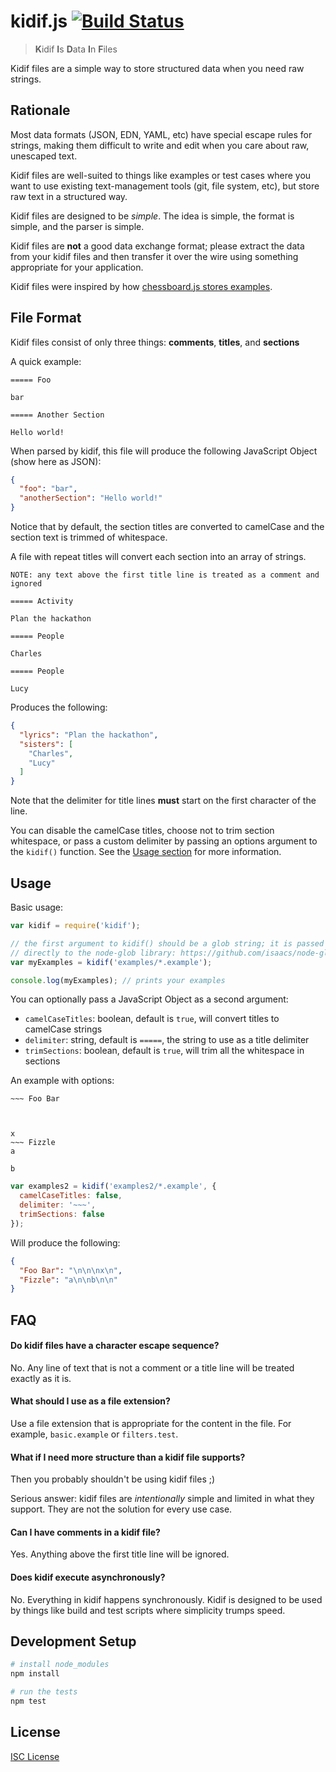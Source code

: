 # kidif.js [![Build Status](https://travis-ci.org/oakmac/kidif.js.svg?branch=master)](https://travis-ci.org/oakmac/kidif.js)

> **K**idif **I**s **D**ata **I**n **F**iles

Kidif files are a simple way to store structured data when you need raw strings.

## Rationale

Most data formats (JSON, EDN, YAML, etc) have special escape rules for strings,
making them difficult to write and edit when you care about raw, unescaped text.

Kidif files are well-suited to things like examples or test cases where you want
to use existing text-management tools (git, file system, etc), but store raw
text in a structured way.

Kidif files are designed to be *simple*. The idea is simple, the format is
simple, and the parser is simple.

Kidif files are **not** a good data exchange format; please extract the data
from your kidif files and then transfer it over the wire using something
appropriate for your application.

Kidif files were inspired by how [chessboard.js stores examples].

## File Format

Kidif files consist of only three things: **comments**, **titles**, and **sections**

A quick example:

```
===== Foo

bar

===== Another Section

Hello world!

```

When parsed by kidif, this file will produce the following JavaScript Object
(show here as JSON):

```json
{
  "foo": "bar",
  "anotherSection": "Hello world!"
}
```

Notice that by default, the section titles are converted to camelCase and the
section text is trimmed of whitespace.

A file with repeat titles will convert each section into an array of strings.

```
NOTE: any text above the first title line is treated as a comment and ignored

===== Activity

Plan the hackathon

===== People

Charles

===== People

Lucy

```

Produces the following:

```json
{
  "lyrics": "Plan the hackathon",
  "sisters": [
    "Charles",
    "Lucy"
  ]
}
```

Note that the delimiter for title lines **must** start on the first character of
the line.

You can disable the camelCase titles, choose not to trim section whitespace, or
pass a custom delimiter by passing an options argument to the `kidif()`
function. See the [Usage section] for more information.

## Usage

Basic usage:

```js
var kidif = require('kidif');

// the first argument to kidif() should be a glob string; it is passed
// directly to the node-glob library: https://github.com/isaacs/node-glob
var myExamples = kidif('examples/*.example');

console.log(myExamples); // prints your examples
```

You can optionally pass a JavaScript Object as a second argument:

* `camelCaseTitles`: boolean, default is `true`, will convert titles to camelCase strings
* `delimiter`: string, default is `=====`, the string to use as a title delimiter
* `trimSections`: boolean, default is `true`, will trim all the whitespace in sections

An example with options:

```
~~~ Foo Bar



x
~~~ Fizzle
a

b

```

```js
var examples2 = kidif('examples2/*.example', {
  camelCaseTitles: false,
  delimiter: '~~~',
  trimSections: false
});
```

Will produce the following:

```json
{
  "Foo Bar": "\n\n\nx\n",
  "Fizzle": "a\n\nb\n\n"
}
```

## FAQ

#### Do kidif files have a character escape sequence?

No. Any line of text that is not a comment or a title line will be treated
exactly as it is.

#### What should I use as a file extension?

Use a file extension that is appropriate for the content in the file. For
example, `basic.example` or `filters.test`.

#### What if I need more structure than a kidif file supports?

Then you probably shouldn't be using kidif files ;)

Serious answer: kidif files are _intentionally_ simple and limited in what they
support. They are not the solution for every use case.

#### Can I have comments in a kidif file?

Yes. Anything above the first title line will be ignored.

#### Does kidif execute asynchronously?

No. Everything in kidif happens synchronously. Kidif is designed to be used by
things like build and test scripts where simplicity trumps speed.

## Development Setup

```sh
# install node_modules
npm install

# run the tests
npm test
```

## License

[ISC License]

[chessboard.js stores examples]:https://github.com/oakmac/chessboardjs/tree/master/examples
[Usage section]:https://github.com/oakmac/kidif.js#usage
[ISC License]:LICENSE.md
